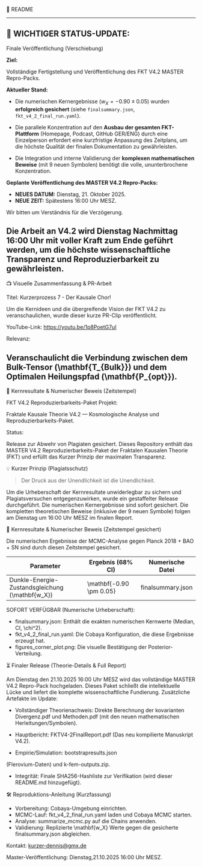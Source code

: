 📖 README

---
## 🚨 WICHTIGER STATUS-UPDATE: 

Finale Veröffentlichung (Verschiebung)


**Ziel:** 


Vollständige Fertigstellung und Veröffentlichung des FKT V4.2 MASTER Repro-Packs.

**Aktueller Stand:**

* Die numerischen Kernergebnisse ($w_X = -0.90 \pm 0.05$) wurden **erfolgreich gesichert** (siehe `finalsummary.json`, `fkt_v4_2_final_run.yaml`).

* Die parallele Konzentration auf den **Ausbau der gesamten FKT-Plattform** (Homepage, Podcast, GitHub GER/ENG) durch eine Einzelperson erfordert eine kurzfristige Anpassung des Zeitplans, um die höchste Qualität der finalen Dokumentation zu gewährleisten.

* Die Integration und interne Validierung der **komplexen mathematischen Beweise** 
(mit 9 neuen Symbolen) benötigt die volle, ununterbrochene Konzentration.

**Geplante Veröffentlichung des MASTER V4.2 Repro-Packs:**

* **NEUES DATUM:** Dienstag, 21. Oktober 2025.
* **NEUE ZEIT:** Spätestens 16:00 Uhr MESZ.

Wir bitten um Verständnis für die Verzögerung. 

Die Arbeit an V4.2 wird Dienstag Nachmittag 16:00 Uhr mit voller Kraft **zum Ende geführt werden**, um die höchste wissenschaftliche Transparenz und Reproduzierbarkeit zu gewährleisten.
---

​📺 Visuelle Zusammenfassung & PR-Arbeit

​Titel: Kurzerprozess 7 - Der Kausale Chor!

​Um die Kernideen und die übergreifende Vision der FKT V4.2 zu veranschaulichen, wurde dieser kurze PR-Clip veröffentlicht.

​YouTube-Link: https://youtu.be/1p8PoetG7uI

​Relevanz: 

Veranschaulicht die Verbindung zwischen dem Bulk-Tensor (\mathbf{T_{Bulk}}) und dem Optimalen Heilungspfad (\mathbf{P_{opt}}).
---


​🥇 Kernresultate & Numerischer Beweis (Zeitstempel)


FKT V4.2 Reproduzierbarkeits-Paket Projekt: 


Fraktale Kausale Theorie V4.2 — Kosmologische Analyse und Reproduzierbarkeits-Paket.


Status: 


Release zur Abwehr von Plagiaten gesichert.
Dieses Repository enthält das MASTER V4.2 Reproduzierbarkeits-Paket der Fraktalen Kausalen Theorie (FKT) und erfüllt das Kurzer Prinzip der maximalen Transparenz.



💡 Kurzer Prinzip (Plagiatsschutz)


> Der Druck aus der Unendlichkeit ist die Unendlichkeit.
> 


Um die Urheberschaft der Kernresultate unwiderlegbar zu sichern und Plagiatsversuchen entgegenzuwirken, wurde ein gestaffelter Release durchgeführt. Die numerischen Kernergebnisse sind sofort gesichert. Die kompletten theoretischen Beweise (inklusive der 9 neuen Symbole) folgen am Dienstag um 16:00 Uhr MESZ im finalen Report.


🥇 Kernresultate & Numerischer Beweis (Zeitstempel gesichert)


Die numerischen Ergebnisse der MCMC-Analyse gegen 
Planck 2018 + BAO + SN sind durch diesen Zeitstempel gesichert.


| Parameter | Ergebnis (68% CI) | Numerische Datei |
|---|---|---|
| Dunkle-Energie-Zustandsgleichung (\mathbf{w_X}) | \mathbf{-0.90 \pm 0.05} | finalsummary.json |


SOFORT VERFÜGBAR (Numerische Urheberschaft):
 * finalsummary.json: Enthält die exakten numerischen Kernwerte (Median, CI, \chi^2).
 * fkt_v4_2_final_run.yaml: Die Cobaya Konfiguration, die diese Ergebnisse erzeugt hat.
 * figures_corner_plot.png: Die visuelle Bestätigung der Posterior-Verteilung.


⏳ Finaler Release (Theorie-Details & Full Report)


Am Dienstag den 21.10.2025 16:00 Uhr MESZ wird das vollständige MASTER V4.2 Repro-Pack hochgeladen. 
Dieses Paket schließt die intellektuelle Lücke und liefert die komplette wissenschaftliche Fundierung.
Zusätzliche Artefakte im Update:


 * Vollständiger Theorienachweis: Direkte Berechnung der kovarianten Divergenz.pdf und Methoden.pdf (mit den neuen mathematischen Herleitungen/Symbolen).
 * Hauptbericht: FKTV4-2FinalReport.pdf (Das neu kompilierte Manuskript V4.2).


 * Empirie/Simulation: bootstrapresults.json 

(Flerovium-Daten) und k-fem-outputs.zip.
 * Integrität: Finale SHA256-Hashliste zur Verifikation (wird dieser README.md hinzugefügt).


🛠 Reproduktions-Anleitung (Kurzfassung)


 * Vorbereitung: Cobaya-Umgebung einrichten.
 * MCMC-Lauf: fkt_v4_2_final_run.yaml laden und Cobaya MCMC starten.
 * Analyse: summarize_mcmc.py auf die Chains anwenden.
 * Validierung: Replizierte \mathbf{w_X} Werte gegen die gesicherte finalsummary.json abgleichen.

Kontakt: kurzer-dennis@gmx.de

Master-Veröffentlichung: Dienstag,21.10.2025 16:00 Uhr MESZ.
